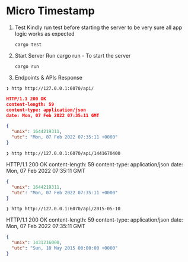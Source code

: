 # Micro Timestamp

1. Test
   Kindly run test before starting the server to
   be very sure all app logic works as expected

   ```
   cargo test
   ```

2. Start Server
   Run cargo run - To start the server

   ```
   cargo run
   ```

3. Endpoints & APIs Response

```
❯ http http://127.0.0.1:6070/api/
```

```json
HTTP/1.1 200 OK
content-length: 59
content-type: application/json
date: Mon, 07 Feb 2022 07:35:11 GMT

{
  "unix": 1644219311,
  "utc": "Mon, 07 Feb 2022 07:35:11 +0000"
}
```

```
❯ http http://127.0.0.1:6070/api/1441670400
```

HTTP/1.1 200 OK
content-length: 59
content-type: application/json
date: Mon, 07 Feb 2022 07:35:11 GMT

```json
{
  "unix": 1644219311,
  "utc": "Mon, 07 Feb 2022 07:35:11 +0000"
}
```

```
❯ http http://127.0.0.1:6070/api/2015-05-10
```

HTTP/1.1 200 OK
content-length: 59
content-type: application/json
date: Mon, 07 Feb 2022 07:35:11 GMT

```json
{
  "unix": 1431216000,
  "utc": "Sun, 10 May 2015 00:00:00 +0000"
}
```

